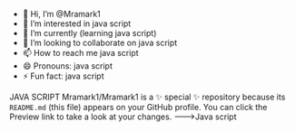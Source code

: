 - 👋 Hi, I’m @Mramark1
- 👀 I’m interested in java script
- 🌱 I’m currently (learning java script)
- 💞️ I’m looking to collaborate on java script
- 📫 How to reach me java script
- 😄 Pronouns: java script
- ⚡ Fun fact: java script

JAVA SCRIPT
Mramark1/Mramark1 is a ✨ special ✨ repository because its `README.md` (this file) appears on your GitHub profile.
You can click the Preview link to take a look at your changes.
--->Java script

